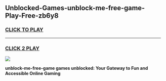 
## Unblocked-Games-unblock-me-free-game-Play-Free-zb6y8
<h3>
<a href="https://premium76.site?title=unblock-me-free-game&ref=18A1">CLICK TO PLAY</a></h3>
<hr>

<h3>
<a href="https://premium76.site?title=unblock-me-free-game&ref=18A1">CLICK 2 PLAY</a>
  
</h3>

<a href="https://premium76.site?title=unblock-me-free-game&ref=18A1"><img src="https://clearcache.store/games.png"></a>


**unblock-me-free-game games unblocked: Your Gateway to Fun and Accessible Online Gaming**
